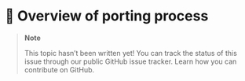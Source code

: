 # 🔧 Overview of porting process

> **Note**
> 
> This topic hasn’t been written yet! You can track the status of this issue through our public GitHub issue tracker. Learn how you can contribute on GitHub.
